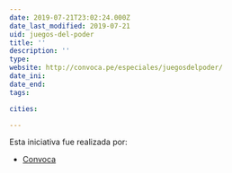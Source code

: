 ```yaml
---
date: 2019-07-21T23:02:24.000Z
date_last_modified: 2019-07-21
uid: juegos-del-poder
title: ''
description: ''
type: 
website: http://convoca.pe/especiales/juegosdelpoder/
date_ini: 
date_end: 
tags:

cities: 

---
```


Esta iniciativa fue realizada por:

- [Convoca](/organizaciones/convoca)
